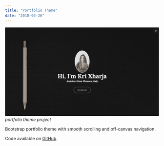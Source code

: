 ```yaml
---
title: "Portfolio Theme"
date: "2018-03-26"
---
```


![portfolio theme project](1.png)
_portfolio theme project_

Bootstrap portfolio theme with smooth scrolling and off-canvas navigation.

Code available on [GitHub](https://github.com/eneax/portfolio-theme).
